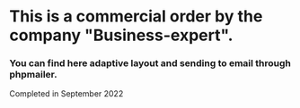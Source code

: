 # This is a commercial order by the company "Business-expert".
### You can find here adaptive layout and sending to email through phpmailer.
Completed in September 2022
